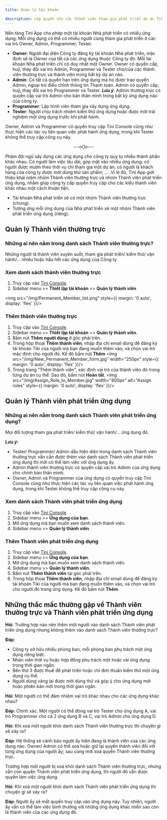 ```yaml
---
title: Quản lý tài khoản

description: cấp quyền cho các thành viên tham gia phát triển dự án Tiki mini app
---
```


Nền tảng Tini App cho phép một tài khoản Nhà phát triển có nhiều ứng dụng. Mỗi ứng dụng có thể có nhiều người cùng tham gia phát triển ở các vai trò Owner, Admin, Programmer, Tester.

- **Owner**: Người đại diện Công ty đăng ký tài khoản Nhà phát triển, mặc định sẽ là Owner của tất cả các ứng dụng thuộc Công ty đó. Mỗi tài khoản Nhà phát triển chỉ có duy nhất một Owner. Owner có quyền cấp, huỷ, thay đổi vai trò Admin, Programmer và Tester cho/của các thành viên thường trực và thành viên trong bất kỳ dự án nào. 
- **Admin**: Có tất cả quyền hạn trên ứng dụng mà họ được trao quyền Admin, ngoại trừ điều chỉnh thông tin Thanh toán. Admin có quyền cấp, huỷ, thay đổi vai trò Programmer và Tester.
***Lưu ý***: Admin thường trực có quyền cấp vai trò Admin cho bản thân mình trong bất kỳ ứng dụng nào của công ty. 
- **Programmer**: Lập trình viên tham gia xây dựng ứng dụng.
- **Tester**: Người chịu trách nhiệm kiểm thử ứng dụng hoặc được mời trải nghiệm một ứng dụng trước khi phát hành.

Owner, Admin và Programmer có quyền truy cập Tini Console cũng như thực hiện các tác vụ liên quan việc phát hành ứng dụng, trong khi Tester không thể truy cập công cụ này.

<div align="center"> ---oOo--- </div>

Phàm đội ngũ xây dựng các ứng dụng cho công ty quy tụ nhiều thành phần khác nhau. Có người làm việc lâu dài, góp mặt vào nhiều ứng dụng; có người được mướn theo thời vụ chỉ tham gia một dự án; có người là khách hàng của công ty được mời dùng thử sản phẩm; … .Vì lẽ đó, Tini App giới thiệu khái niệm nhóm Thành viên thường trực và nhóm Thành viên phát triển ứng dụng, nhằm giúp công ty cấp quyền truy cập cho các kiểu thành viên khác nhau một cách thuận tiện.

- Tài khoản Nhà phát triển sẽ có một nhóm Thành viên thường trực (chung).
- Tương ứng mỗi ứng dụng của Nhà phát triển sẽ một nhóm Thành viên phát triển ứng dụng (riêng).

## Quản lý Thành viên thường trực

### Những ai nên nằm trong danh sách Thành viên thường trực?

Những người là thành viên xuyên suốt, tham gia phát triển/ kiểm thử/ vận hành/…  nhiều hoặc hầu hết các ứng dụng của Công ty.

### Xem danh sách thành viên thường trực

1. Truy cập vào [Tini Console](https://developer.tiki.vn/apps).
2. Sidebar menu >> **Thiết lập tài khoản** >> **Quản lý thành viên**

<img src="/img/Permanent_Member_list.png" style={{ margin: '0 auto', display: 'flex' }}/>

### Thêm thành viên thường trực

1. Truy cập vào [Tini Console](https://developer.tiki.vn/apps).
2. Sidebar menu >> **Thiết lập tài khoản** >> **Quản lý thành viên**.
3. Bấm nút **Thêm người dùng** ở góc phải trên.
4. Trong hộp thoại **Thêm thành viên**, nhập địa chỉ email dùng để đăng ký tài khoản Tiki của người mà bạn đang muốn thêm vào, và chọn vai trò mặc định cho người đó. Kế đó bấm nút **Thêm**
   <img src="/img/New_Permanent_Member_form.jpg" width="250px" style={{ margin: '0 auto', display: 'flex' }}/>
5. Trong trang "Thêm thành viên", xác định vai trò của thành viên đó trong từng dự án cụ thể. Sau đó, bấm nút **Hoàn tất**.
   <img src="/img/Assign_Role_to_Member.jpg" width="800px" alt="Assign roles" style={{ margin: '0 auto', display: 'flex' }}/>

## Quản lý Thành viên phát triển ứng dụng

### Những ai nên nằm trong danh sách Thành viên phát triển ứng dụng?

Mọi đối tượng tham gia phát triển/ kiểm thử/ vận hành/… ứng dụng đó.

***Lưu ý:*** 

- Tester/ Programmer/ Admin dẫu hiện diện trong danh sách Thành viên thường trực vẫn cần được thêm vào danh sách Thành viên phát triển ứng dụng thì mới có thể làm việc với ứng dụng ấy.
- Admin thành viên thường trực có quyền cấp vai trò Admin của ứng dụng cho chính bản thân mình.
- Owner, Admin và Programmer của ứng dụng có quyền truy cập Tini Console cũng như thực hiện các tác vụ liên quan việc phát hành ứng dụng, trong khi Tester không thể truy cập công cụ này.

### Xem danh sách Thành viên phát triển ứng dụng

1. Truy cập vào [Tini Console](https://developer.tiki.vn/apps).
2. Sidebar menu >> **Ứng dụng của bạn**.
3. Mở ứng dụng mà bạn muốn xem danh sách thành viên.
4. Sidebar menu >> **Quản lý thành viên**.

### Thêm Thành viên phát triển ứng dụng 

1. Truy cập vào [Tini Console](https://developer.tiki.vn/apps).
2. Sidebar menu >> **Ứng dụng của bạn**.
3. Mở ứng dụng mà bạn muốn xem danh sách thành viên.
4. Sidebar menu >> **Quản lý thành viên**.
5. Bấm nút **Thêm thành viên** tại góc phải trên.
6. Trong hộp thoại **Thêm thành viên**, nhập địa chỉ email dùng để đăng ký tài khoản Tiki của người mà bạn đang muốn thêm vào, và chọn vai trò cho người đó trong ứng dụng. Kế đó bấm nút **Thêm**.

## Những thắc mắc thường gặp về Thành viên thường trực và Thành viên phát triển ứng dụng

**Hỏi**: Trường hợp nào nên thêm một người vào danh sách Thành viên phát triển ứng dụng nhưng không thêm vào danh sách Thành viên thường trực?

**Đáp**: 

- Công ty sở hữu nhiều phòng ban, mỗi phòng ban phụ trách một ứng dụng riêng biệt.
- Nhân viên thời vụ hoặc hợp đồng phụ trách một hoặc vài ứng dụng trong thời gian ngắn.
- Bên thứ 3 được thuê để phát triển hoặc chỉ đơn thuần kiểm thử một ứng dụng cụ thể.
- Người dùng vãng lai được mời dùng thử và góp ý cho ứng dụng mới hoặc phiên bản mới trong thời gian ngắn.

**Hỏi**: Một người có thể đảm nhiệm vai trò khác nhau cho các ứng dụng khác nhau?

**Đáp**: Chính xác. Một người có thể đóng vai trò Tester cho ứng dụng A, vai trò Programmer cho cả 2 ứng dụng B và C, vai trò Admin cho ứng dụng D.

**Hỏi**: Khi xoá một người khỏi danh sách Thành viên thường trực thì chuyện gì sẽ xảy ra?

**Đáp**: Hệ thống sẽ cảnh báo người ấy hiện đang là thành viên của các ứng dụng nào. Owner/ Admin có thể xoá hoặc giữ lại quyền thành viên đối với từng ứng dụng của người ấy; sau cùng mới xoá quyền Thành viên thường trực.

Trường hợp một người bị xoá khỏi danh sách Thành viên thường trực, nhưng vẫn còn quyền Thành viên phát triển ứng dụng, thì người đó vẫn được quyền làm việc ứng dụng.

**Hỏi**: Khi xoá một người khỏi danh sách Thành viên phát triển ứng dụng thì chuyện gì sẽ xảy ra?

**Đáp**: Người ấy sẽ mất quyền truy cập vào ứng dụng này. Tuy nhiên, người ấy vẫn có thể làm việc bình thường với những ứng dụng khác miễn sao còn là thành viên của các ứng dụng đó.

